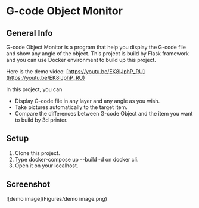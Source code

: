 # G-code Object Monitor

## General Info

G-code Object Monitor is a program that help you display the G-code file and show any angle of the object. This project is build by Flask framework and you can use Docker environment to build up this project.

Here is the demo video: [https://youtu.be/EK8IJphP_RU](https://youtu.be/EK8IJphP_RU)

In this project, you can

- Display G-code file in any layer and any angle as you wish.
- Take pictures automatically to the target item.
- Compare the differences between G-code Object and the item you want to build by 3d printer.

## Setup

1. Clone this project.
2. Type docker-compose up --build -d on docker cli.
3. Open it on your localhost.

## Screenshot

![demo image](Figures/demo image.png)
